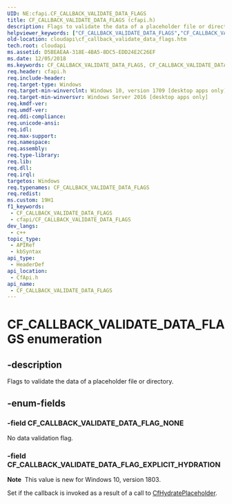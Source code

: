 ```yaml
---
UID: NE:cfapi.CF_CALLBACK_VALIDATE_DATA_FLAGS
title: CF_CALLBACK_VALIDATE_DATA_FLAGS (cfapi.h)
description: Flags to validate the data of a placeholder file or directory.
helpviewer_keywords: ["CF_CALLBACK_VALIDATE_DATA_FLAGS","CF_CALLBACK_VALIDATE_DATA_FLAGS enumeration","CF_CALLBACK_VALIDATE_DATA_FLAG_EXPLICIT_HYDRATION","CF_CALLBACK_VALIDATE_DATA_FLAG_NONE","cfapi/ CF_CALLBACK_VALIDATE_DATA_FLAG_EXPLICIT_HYDRATION","cfapi/CF_CALLBACK_VALIDATE_DATA_FLAGS","cfapi/CF_CALLBACK_VALIDATE_DATA_FLAG_NONE","cloudApi.cf_callback_validate_data_flags"]
old-location: cloudapi\cf_callback_validate_data_flags.htm
tech.root: cloudapi
ms.assetid: D5BEAEAA-318E-4BA5-8DC5-EDD24E2C26EF
ms.date: 12/05/2018
ms.keywords: CF_CALLBACK_VALIDATE_DATA_FLAGS, CF_CALLBACK_VALIDATE_DATA_FLAGS enumeration, CF_CALLBACK_VALIDATE_DATA_FLAG_EXPLICIT_HYDRATION, CF_CALLBACK_VALIDATE_DATA_FLAG_NONE, cfapi/ CF_CALLBACK_VALIDATE_DATA_FLAG_EXPLICIT_HYDRATION, cfapi/CF_CALLBACK_VALIDATE_DATA_FLAGS, cfapi/CF_CALLBACK_VALIDATE_DATA_FLAG_NONE, cloudApi.cf_callback_validate_data_flags
req.header: cfapi.h
req.include-header: 
req.target-type: Windows
req.target-min-winverclnt: Windows 10, version 1709 [desktop apps only]
req.target-min-winversvr: Windows Server 2016 [desktop apps only]
req.kmdf-ver: 
req.umdf-ver: 
req.ddi-compliance: 
req.unicode-ansi: 
req.idl: 
req.max-support: 
req.namespace: 
req.assembly: 
req.type-library: 
req.lib: 
req.dll: 
req.irql: 
targetos: Windows
req.typenames: CF_CALLBACK_VALIDATE_DATA_FLAGS
req.redist: 
ms.custom: 19H1
f1_keywords:
 - CF_CALLBACK_VALIDATE_DATA_FLAGS
 - cfapi/CF_CALLBACK_VALIDATE_DATA_FLAGS
dev_langs:
 - c++
topic_type:
 - APIRef
 - kbSyntax
api_type:
 - HeaderDef
api_location:
 - CfApi.h
api_name:
 - CF_CALLBACK_VALIDATE_DATA_FLAGS
---
```


# CF_CALLBACK_VALIDATE_DATA_FLAGS enumeration


## -description

Flags to validate the data of a placeholder file or directory.

## -enum-fields

### -field CF_CALLBACK_VALIDATE_DATA_FLAG_NONE

No data validation flag.

### -field CF_CALLBACK_VALIDATE_DATA_FLAG_EXPLICIT_HYDRATION

<b>Note</b>  This value is new for Windows 10, version 1803.

Set if the callback is invoked as a result of a call to <a href="/windows/desktop/api/cfapi/nf-cfapi-cfhydrateplaceholder">CfHydratePlaceholder</a>.